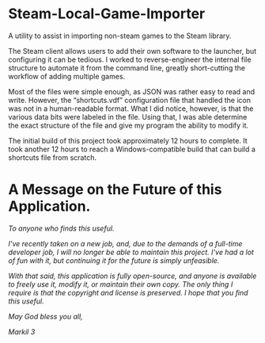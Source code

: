 # Steam-Local-Game-Importer
A utility to assist in importing non-steam games to the Steam library.

The Steam client allows users to add their own software to the launcher, but configuring it can be tedious. I worked to reverse-engineer the internal file structure to automate it from the command line, greatly short-cutting the workflow of adding multiple games.

Most of the files were simple enough, as JSON was rather easy to read and write. However, the “shortcuts.vdf” configuration file that handled the icon was not in a human-readable format. What I did notice, however, is that the various data bits were labeled in the file. Using that, I was able determine the exact structure of the file and give my program the ability to modify it.

The initial build of this project took approximately 12 hours to complete. It took another 12 hours to reach a Windows-compatible build that can build a shortcuts file from scratch.

# A Message on the Future of this Application.
*To anyone who finds this useful.*

*I've recently taken on a new job, and, due to the demands of a full-time developer job, I will no longer be able to maintain this project. I've had a lot of fun with it, but continuing it for the future is simply unfeasible.*

*With that said, this application is fully open-source, and anyone is available to freely use it, modify it, or maintain their own copy. The only thing I require is that the copyright and license is preserved. I hope that you find this useful.*

*May God bless you all,*

*Markil 3*
